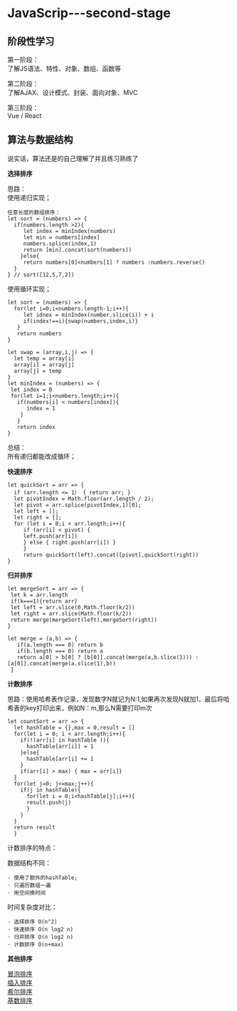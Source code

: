 # JavaScrip---second-stage

## 阶段性学习

第一阶段：</br>
了解JS语法、特性、对象、数组、函数等

第二阶段：</br>
了解AJAX、设计模式、封装、面向对象、MVC

第三阶段：</br>
Vue / React

## 算法与数据结构

说实话，算法还是的自己理解了并且练习熟练了

**选择排序**

思路：</br>
使用递归实现；</br>

```
任意长度的数组排序：
let sort = (numbers) => {
  if(numbers.length >2){
     let index = minIndex(numbers)
     let min = numbers[index]
     numbers.splice(index,1)
     return [min].concat(sort(numbers))
    }else{
     return numbers[0]<numbers[1] ? numbers :numbers.reverse()
  }
} // sort([12,5,7,2])
```

使用循环实现；</br>
```
let sort = (numbers) => {
  for(let i=0;i<numbers.length-1;i++){
     let idnex = minIndex(number.slice(i)) + i
     if(index!==i){swap(numbers,index,i)}
   }
   return numbers
}

let swap = (array,i,j) => {
  let temp = array[i]
  array[i] = array[j]
  array[j] = temp
}
let minIndex = (numbers) => {
 let index = 0
 for(let i=1;i<numbers.length;i++){
   if(numbers[i] < numbers[index]){
      index = 1
    }
   }
   return index
}
```

总结：</br>
所有递归都能改成循环；

**快速排序**

```
let quickSort = arr => {
  if (arr.length <= 1） { return arr; }
  let pivotIndex = Math.floor(arr.length / 2);
  let pivot = arr.splice(pivotIndex,1)[0];
  let left = [];
  let right = [];
  for (let i = 0;i < arr.length;i++){
     if (arr[i] < pivot) { 
     left.push(arr[i])
     } else { right.push(arr[i]) }
     }
     return quickSort(left).concat([pivot],quickSort(right))
}
```

**归并排序**

```
let mergeSort = arr => {
 let k = arr.length
 if(k===1){return arr}
 let left = arr.slice(0,Math.floor(k/2))
 let right = arr.slice(Math.floor(k/2))
 return merge(mergeSort(left),mergeSort(right))
}

let merge = (a,b) => {
   if(a.length === 0) return b
   if(b.length === 0) return a
   return a[0] > b[0] ? [b[0]].concat(merge(a,b.slice(1))) : [a[0]].concat(merge(a.slice(1),b))
 }
```

**计数排序**

思路：使用哈希表作记录，发现数字N就记为N:1,如果再次发现N就加1，最后将哈希表的key打印出来，例如N：m,那么N需要打印m次

```
let countSort = arr => {
  let hashTable = {},max = 0,result = []
  for(let i = 0; i < arr.length;i++){
    if(!(arr[i] in hashTable )){
      hashTable[arr[i]] = 1
    }else{
      hashTable[arr[i] += 1
    }
    if(arr[i] > max) { max = arr[i]}
  }
  for(let j=0; j<=max;j++){
    if(j in hashTable){
      for(let i = 0;i<hashTable[j];i++){
      result.push(j)
      }
    }
  }
  return result
  }
```

计数排序的特点：</br>

数据结构不同：</br>

    · 使用了额外的hashTable;
    · 只遍历数组一遍
    · 用空间换时间
时间复杂度对比：</br>

    · 选择排序 O(n^2)
    · 快速排序 O(n log2 n)
    · 归并排序 O(n log2 n)
    · 计数排序 O(n+max)
    
  **其他排序**
  
  <a href="">冒泡排序</a> </br>
  <a href="">插入排序</a> </br>
  <a href="">希尔排序</a> </br>
  <a href="">基数排序</a> </br>
